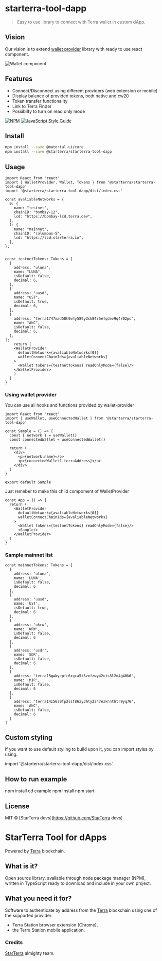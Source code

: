 # starterra-tool-dapp

> Easy to use library to connect with Terra wallet in custom dApp.

## Vision
Our vision is to extend [wallet provider](https://github.com/terra-money/wallet-provider) library with ready to use react component. 

![Wallet component](/assets/images/walletComponent.png)

## Features

-  Connect/Disconnect using different providers (web extension or mobile)
-  Display balance of provided tokens, both native and cw20
-  Token transfer functionality
-  Link to Terra Finder
-  Possibilty to turn on read only mode 

[![NPM](https://img.shields.io/npm/v/starterra-tool-dapp.svg)](https://www.npmjs.com/package/starterra-tool-dapp) [![JavaScript Style Guide](https://img.shields.io/badge/code_style-standard-brightgreen.svg)](https://standardjs.com)

## Install

```bash
npm install --save @material-ui/core
npm install --save @starterra/starterra-tool-dapp
```

## Usage

```tsx
import React from 'react'
import { WalletProvider, Wallet, Tokens } from '@starterra/starterra-tool-dapp'
import '@starterra/starterra-tool-dapp/dist/index.css'

const avaliableNetworks = {
  0: {
    name: "testnet",
    chainID: "bombay-12",
    lcd: "https://bombay-lcd.terra.dev",
  },
  1: {
    name: "mainnet",
    chainID: "columbus-5",
    lcd: "https://lcd.starterra.io",
  },
};


const testnetTokens: Tokens = [
  {
    address: "uluna",
    name: "LUNA",
    isDefault: false,
    decimal: 6,
  },
  {
    address: "uusd",
    name: "UST",
    isDefault: true,
    decimal: 6,
  },
  {
    address: "terra1747mad58h0w4y589y3sk84r5efqdev9q4r02pc",
    name: "ANC",
    isDefault: false,
    decimal: 6,
  },
];
    return (
    <WalletProvider
      defaultNetwork={avaliableNetworks[0]}
      walletConnectChainIds={avaliableNetworks}
    >
      <Wallet tokens={testnetTokens} readOnlyMode={false}/>
    </WalletProvider>
    )
  }
}
```

### Using wallet provider

You can use all hooks and functions provided by wallet-provider

```tsx
import React from 'react'
import { useWallet, useConnectedWallet } from '@starterra/starterra-tool-dapp'

const Sample = () => {
  const { network } = useWallet()
  const connectedWallet = useConnectedWallet()

  return (
    <div>
      <p>{network.name}</p>
      <p>{connectedWallet?.terraAddress}</p>
    </div>
  )
}

export default Sample

```

Just remeber to make this child compoment of WalletProvider

```tsx
const App = () => {
  return (
    <WalletProvider
      defaultNetwork={avaliableNetworks[0]}
      walletConnectChainIds={avaliableNetworks}
    >
      <Wallet tokens={testnetTokens} readOnlyMode={false}/>
      <Sample/>
    </WalletProvider>
  )
}
```

### Sample mainnet list
```tsx
const mainnetTokens: Tokens = [
  {
    address: 'uluna',
    name: 'LUNA',
    isDefault: false,
    decimal: 6
  },
  {
    address: 'uusd',
    name: 'UST',
    isDefault: true,
    decimal: 6
  },
  {
    address: 'ukrw',
    name: 'KRW',
    isDefault: false,
    decimal: 6
  },
  {
    address: 'usdr',
    name: 'SDR',
    isDefault: false,
    decimal: 6
  },
  {
    address: 'terra15gwkyepfc6xgca5t5zefzwy42uts8l2m4g40k6',
    name: 'MIR',
    isDefault: false,
    decimal: 6
  },
  {
    address: 'terra14z56l0fp2lsf86zy3hty2z47ezkhnthtr9yq76',
    name: 'ANC',
    isDefault: false,
    decimal: 6
  }
]
```

## Custom styling
If you want to use default styling to build upon it, you can import styles by using:

import '@starterra/starterra-tool-dapp/dist/index.css'

## How to run example
npm install
cd example
npm install
npm start

## License

MIT © [StarTerra devs](https://github.com/StarTerra devs)

# StarTerra Tool for dApps

Powered by [Terra](https://www.terra.money/) blockchain.

## What is it?

Open source library, available through node package manager (NPM), written in TypeScript ready to download and include in your own project.

## What you need it for?

Software to authenticate by address from the [Terra](https://www.terra.money/) blockchain using one of the supported provider:

- Terra Station browser extension (Chrome),
- the Terra Station mobile application.

### Credits

[StarTerra](https://starterra.io/) almighty team.
